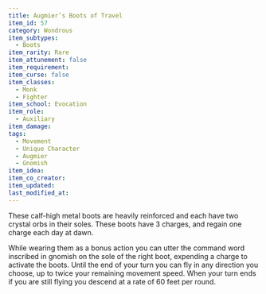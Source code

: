 ```yaml
---
title: Augmier’s Boots of Travel
item_id: 57
category: Wondrous
item_subtypes:
  - Boots
item_rarity: Rare
item_attunement: false
item_requirement:
item_curse: false
item_classes:
  - Monk
  - Fighter
item_school: Evocation
item_role:
  - Auxiliary
item_damage:
tags:
  - Movement
  - Unique Character
  - Augmier
  - Gnomish
item_idea:
item_co_creator:
item_updated:
last_modified_at:
---
```


These calf-high metal boots are heavily reinforced and each have two crystal orbs in their soles. These boots have 3 charges, and regain one charge each day at dawn.

While wearing them as a bonus action you can utter the command word inscribed in gnomish on the sole of the right boot, expending a charge to activate the boots. Until the end of your turn you can fly in any direction you choose, up to twice your remaining movement speed. When your turn ends if you are still flying you descend at a rate of 60 feet per round.

